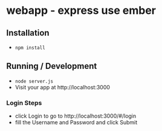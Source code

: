 webapp - express use ember
=================

## Installation

* `npm install`

## Running / Development

* `node server.js`
* Visit your app at http://localhost:3000

### Login Steps

* click Login to go to http://localhost:3000/#/login
* fill the Username and Password and click Submit
